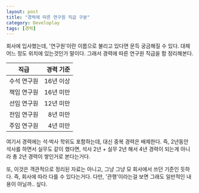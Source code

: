 ```yaml
---
layout: post
title: "경력에 따른 연구원 직급 구분"
category: Developlay
tags: [경력]
---
```


회사에 입사했는데, '연구원'이란 이름으로 불리고 있다면 문득 궁금해질 수 있다.
대체 어느 정도 위치에 있는것인가 말이다.
그래서 경력에 따른 연구원 직급을 함 정리해본다.


직급        | 경력 기준
------------|----------:
수석 연구원 | 16년 이상
책임 연구원 | 16년 미만
선임 연구원 | 12년 미만
전임 연구원 |  8년 미만
주임 연구원 |  4년 미만


여기서 경력에는 석·박사 학위도 포함하는데, 대신 중복 경력은 배제한다.
즉, 2년동안 석사를 하면서 실무도 같이 했다면,
석사 2년 + 실무 2년 해서 4년 경력이 되는게 아니라 총 2년 경력이 쌓인거로 본다는거다.

또, 이것은 객관적으로 정리된 자료는 아니고, 그냥 그냥 모 회사에서 쓰던 기준인 듯하다.
즉, 회사에 따라 다를 수 있다는거다.
다만, '관행'이라는걸 보면 그래도 일반적인 내용이 아닐까.. 싶다.